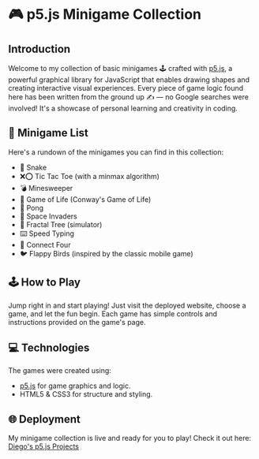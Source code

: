 # 🎮 p5.js Minigame Collection

## Introduction
Welcome to my collection of basic minigames 🕹️ crafted with [p5.js](https://p5js.org/), a powerful graphical library for JavaScript that enables drawing shapes and creating interactive visual experiences. Every piece of game logic found here has been written from the ground up ✍️ — no Google searches were involved! It's a showcase of personal learning and creativity in coding.

## 🎲 Minigame List
Here's a rundown of the minigames you can find in this collection:

- 🐍 Snake
- ❌⭕ Tic Tac Toe (with a minmax algorithm)
- 💣 Minesweeper
- 🔲 Game of Life (Conway's Game of Life)
- 🏓 Pong
- 👾 Space Invaders
- 🌳 Fractal Tree (simulator)
- ⌨️ Speed Typing
- 🔴 Connect Four
- 🐦 Flappy Birds (inspired by the classic mobile game)

## 🕹️ How to Play
Jump right in and start playing! Just visit the deployed website, choose a game, and let the fun begin. Each game has simple controls and instructions provided on the game's page.

## 💻 Technologies
The games were created using:
- [p5.js](https://p5js.org/) for game graphics and logic.
- HTML5 & CSS3 for structure and styling.

## 🌐 Deployment
My minigame collection is live and ready for you to play! Check it out here: [Diego's p5.js Projects](https://p5js.diegogliarte.com/)


